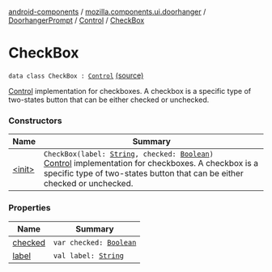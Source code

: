 [android-components](../../../../index.md) / [mozilla.components.ui.doorhanger](../../../index.md) / [DoorhangerPrompt](../../index.md) / [Control](../index.md) / [CheckBox](./index.md)

# CheckBox

`data class CheckBox : `[`Control`](../index.md) [(source)](https://github.com/mozilla-mobile/android-components/blob/master/components/ui/doorhanger/src/main/java/mozilla/components/ui/doorhanger/DoorhangerPrompt.kt#L143)

[Control](../index.md) implementation for checkboxes. A checkbox is a specific type of two-states button that can be
either checked or unchecked.

### Constructors

| Name | Summary |
|---|---|
| [&lt;init&gt;](-init-.md) | `CheckBox(label: `[`String`](https://kotlinlang.org/api/latest/jvm/stdlib/kotlin/-string/index.html)`, checked: `[`Boolean`](https://kotlinlang.org/api/latest/jvm/stdlib/kotlin/-boolean/index.html)`)`<br>[Control](../index.md) implementation for checkboxes. A checkbox is a specific type of two-states button that can be either checked or unchecked. |

### Properties

| Name | Summary |
|---|---|
| [checked](checked.md) | `var checked: `[`Boolean`](https://kotlinlang.org/api/latest/jvm/stdlib/kotlin/-boolean/index.html) |
| [label](label.md) | `val label: `[`String`](https://kotlinlang.org/api/latest/jvm/stdlib/kotlin/-string/index.html) |
